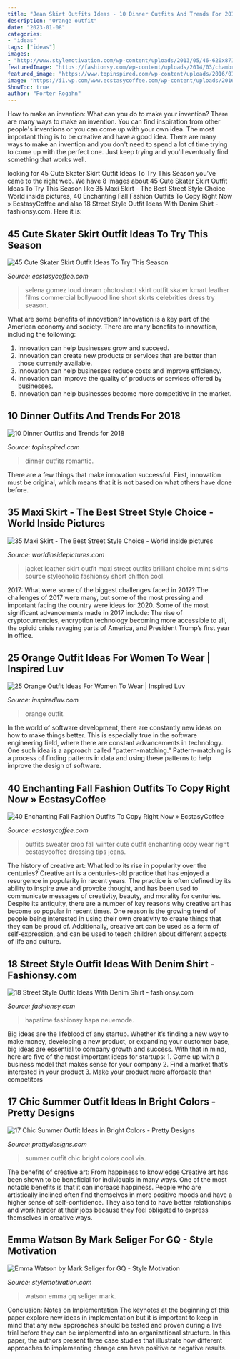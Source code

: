 ```yaml
---
title: "Jean Skirt Outfits Ideas - 10 Dinner Outfits And Trends For 2018"
description: "Orange outfit"
date: "2023-01-08"
categories:
- "ideas"
tags: ["ideas"]
images:
- "http://www.stylemotivation.com/wp-content/uploads/2013/05/46-620x871.jpg"
featuredImage: "https://fashionsy.com/wp-content/uploads/2014/03/chambrayandwhite.jpg"
featured_image: "https://www.topinspired.com/wp-content/uploads/2016/01/Romantic-1.jpg"
image: "https://i1.wp.com/www.ecstasycoffee.com/wp-content/uploads/2016/09/fall-outfit-11.jpg?resize=365%2C609"
ShowToc: true
author: "Porter Rogahn"
---
```



How to make an invention: What can you do to make your invention?
There are many ways to make an invention. You can find inspiration from other people's inventions or you can come up with your own idea. The most important thing is to be creative and have a good idea. There are many ways to make an invention and you don't need to spend a lot of time trying to come up with the perfect one. Just keep trying and you'll eventually find something that works well.

	

		
looking for 45 Cute Skater Skirt Outfit Ideas To Try This Season you've came to the right web. We have 8 Images about 45 Cute Skater Skirt Outfit Ideas To Try This Season like 35 Maxi Skirt - The Best Street Style Choice - World inside pictures, 40 Enchanting Fall Fashion Outfits To Copy Right Now » EcstasyCoffee and also 18 Street Style Outfit Ideas With Denim Shirt - fashionsy.com. Here it is:
		
    
## 45 Cute Skater Skirt Outfit Ideas To Try This Season

<img loading=lazy src="https://i2.wp.com/www.ecstasycoffee.com/wp-content/uploads/2016/12/a-patina-skirt-in-imitation-leather.jpg?resize=700%2C1050&amp;ssl=1" onerror="this.onerror=null;this.src='https://tse2.mm.bing.net/th?id=OIP.1YilDV9Ii4v7muSDqGFLUQHaLH&amp;pid=15.1';" alt="45 Cute Skater Skirt Outfit Ideas To Try This Season">

_Source: ecstasycoffee.com_

>selena gomez loud dream photoshoot skirt outfit skater kmart leather films commercial bollywood line short skirts celebrities dress try season. 

	

What are some benefits of innovation?
Innovation is a key part of the American economy and society. There are many benefits to innovation, including the following: 
1. Innovation can help businesses grow and succeed. 
2. Innovation can create new products or services that are better than those currently available. 
3. Innovation can help businesses reduce costs and improve efficiency. 
4. Innovation can improve the quality of products or services offered by businesses. 
5. Innovation can help businesses become more competitive in the market.

    
## 10 Dinner Outfits And Trends For 2018

<img loading=lazy src="https://www.topinspired.com/wp-content/uploads/2016/01/Romantic-1.jpg" onerror="this.onerror=null;this.src='https://tse1.mm.bing.net/th?id=OIP.dINY-aGTLw4PG9ZuZO-tVgHaLM&amp;pid=15.1';" alt="10 Dinner Outfits and Trends for 2018">

_Source: topinspired.com_

>dinner outfits romantic. 

	

There are a few things that make innovation successful. First, innovation must be original, which means that it is not based on what others have done before.

    
## 35 Maxi Skirt - The Best Street Style Choice - World Inside Pictures

<img loading=lazy src="https://worldinsidepictures.com/wp-content/uploads/2014/03/340.jpg" onerror="this.onerror=null;this.src='https://tse2.mm.bing.net/th?id=OIP.PCNg3127P6_pAyrHawZkawHaK3&amp;pid=15.1';" alt="35 Maxi Skirt - The Best Street Style Choice - World inside pictures">

_Source: worldinsidepictures.com_

>jacket leather skirt outfit maxi street outfits brilliant choice mint skirts source styleoholic fashionsy short chiffon cool. 

	

2017: What were some of the biggest challenges faced in 2017?
The challenges of 2017 were many, but some of the most pressing and important facing the country were ideas for 2020. Some of the most significant advancements made in 2017 include: The rise of cryptocurrencies, encryption technology becoming more accessible to all, the opioid crisis ravaging parts of America, and President Trump’s first year in office.

    
## 25 Orange Outfit Ideas For Women To Wear | Inspired Luv

<img loading=lazy src="http://www.inspiredluv.com/wp-content/uploads/2016/09/26-Orange-outfit-ideas-For-Women.jpg" onerror="this.onerror=null;this.src='https://tse1.mm.bing.net/th?id=OIP.yTa9OhOCou3egznIpRGtJwHaLL&amp;pid=15.1';" alt="25 Orange Outfit Ideas For Women To Wear | Inspired Luv">

_Source: inspiredluv.com_

>orange outfit. 

	

In the world of software development, there are constantly new ideas on how to make things better. This is especially true in the software engineering field, where there are constant advancements in technology. One such idea is a approach called "pattern-matching." Pattern-matching is a process of finding patterns in data and using these patterns to help improve the design of software.

    
## 40 Enchanting Fall Fashion Outfits To Copy Right Now » EcstasyCoffee

<img loading=lazy src="https://i1.wp.com/www.ecstasycoffee.com/wp-content/uploads/2016/09/fall-outfit-11.jpg?resize=365%2C609" onerror="this.onerror=null;this.src='https://tse4.mm.bing.net/th?id=OIP.mXqpCX3Tnkj6b1zT7P9gMwAAAA&amp;pid=15.1';" alt="40 Enchanting Fall Fashion Outfits To Copy Right Now » EcstasyCoffee">

_Source: ecstasycoffee.com_

>outfits sweater crop fall winter cute outfit enchanting copy wear right ecstasycoffee dressing tips jeans. 

	

The history of creative art: What led to its rise in popularity over the centuries?
Creative art is a centuries-old practice that has enjoyed a resurgence in popularity in recent years. The practice is often defined by its ability to inspire awe and provoke thought, and has been used to communicate messages of creativity, beauty, and morality for centuries. Despite its antiquity, there are a number of key reasons why creative art has become so popular in recent times. One reason is the growing trend of people being interested in using their own creativity to create things that they can be proud of. Additionally, creative art can be used as a form of self-expression, and can be used to teach children about different aspects of life and culture.

    
## 18 Street Style Outfit Ideas With Denim Shirt - Fashionsy.com

<img loading=lazy src="https://fashionsy.com/wp-content/uploads/2014/03/chambrayandwhite.jpg" onerror="this.onerror=null;this.src='https://tse4.mm.bing.net/th?id=OIP.Kjs65FZ1bmfb20iWlHA1FgHaLE&amp;pid=15.1';" alt="18 Street Style Outfit Ideas With Denim Shirt - fashionsy.com">

_Source: fashionsy.com_

>hapatime fashionsy hapa neuemode. 

	

Big ideas are the lifeblood of any startup. Whether it’s finding a new way to make money, developing a new product, or expanding your customer base, big ideas are essential to company growth and success. With that in mind, here are five of the most important ideas for startups: 1. Come up with a business model that makes sense for your company 2. Find a market that’s interested in your product 3. Make your product more affordable than competitors 
    
## 17 Chic Summer Outfit Ideas In Bright Colors - Pretty Designs

<img loading=lazy src="http://www.prettydesigns.com/wp-content/uploads/2014/06/Chic-Summer-Outfit.jpg" onerror="this.onerror=null;this.src='https://tse2.mm.bing.net/th?id=OIP.YPBAn0ImFOHGF9vsnu9yVAHaK3&amp;pid=15.1';" alt="17 Chic Summer Outfit Ideas in Bright Colors - Pretty Designs">

_Source: prettydesigns.com_

>summer outfit chic bright colors cool via. 

	

The benefits of creative art: From happiness to knowledge
Creative art has been shown to be beneficial for individuals in many ways. One of the most notable benefits is that it can increase happiness. People who are artistically inclined often find themselves in more positive moods and have a higher sense of self-confidence. They also tend to have better relationships and work harder at their jobs because they feel obligated to express themselves in creative ways.

    
## Emma Watson By Mark Seliger For GQ - Style Motivation

<img loading=lazy src="http://www.stylemotivation.com/wp-content/uploads/2013/05/46-620x871.jpg" onerror="this.onerror=null;this.src='https://tse4.mm.bing.net/th?id=OIP.ltJppyzUUx6BWlNjoUXLIwHaKZ&amp;pid=15.1';" alt="Emma Watson by Mark Seliger for GQ - Style Motivation">

_Source: stylemotivation.com_

>watson emma gq seliger mark. 

	

Conclusion: Notes on Implementation
The keynotes at the beginning of this paper explore new ideas in implementation but it is important to keep in mind that any new approaches should be tested and proven during a live trial before they can be implemented into an organizational structure. In this paper, the authors present three case studies that illustrate how different approaches to implementing change can have positive or negative results.


